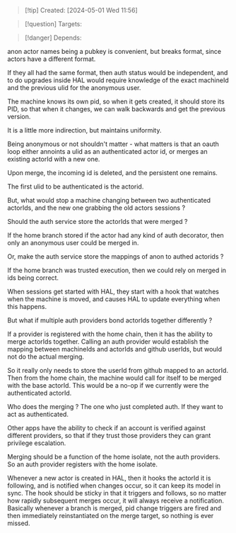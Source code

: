 
>[!tip] Created: [2024-05-01 Wed 11:56]

>[!question] Targets: 

>[!danger] Depends: 

anon actor names being a pubkey is convenient, but breaks format, since actors have a different format.

If they all had the same format, then auth status would be independent, and to do upgrades inside HAL would require knowledge of the exact machineId and the previous ulid for the anonymous user.

The machine knows its own pid, so when it gets created, it should store its PID, so that when it changes, we can walk backwards and get the previous version.

It is a little more indirection, but maintains uniformity.

Being anonymous or not shouldn't matter - what matters is that an oauth loop either annoints a ulid as an authenticated actor id, or merges an existing actorId with a new one.

Upon merge, the incoming id is deleted, and the persistent one remains.

The first ulid to be authenticated is the actorid.

But, what would stop a machine changing between two authenticated actorIds, and the new one grabbing the old actors sessions ?

Should the auth service store the actorIds that were merged ?

If the home branch stored if the actor had any kind of auth decorator, then only an anonymous user could be merged in.

Or, make the auth service store the mappings of anon to authed actorids ?

If the home branch was trusted execution, then we could rely on merged in ids being correct.

When sessions get started with HAL, they start with a hook that watches when the machine is moved, and causes HAL to update everything when this happens.

But what if multiple auth providers bond actorIds together differently ?

If a provider is registered with the home chain, then it has the ability to merge actorIds together.
Calling an auth provider would establish the mapping between machineIds and actorIds and github userIds, but would not do the actual merging.

So it really only needs to store the userId from github mapped to an actorId.
Then from the home chain, the machine would call for itself to be merged with the base actorId.
This would be a no-op if we currently were the authenticated actorId.

Who does the merging ?  The one who just completed auth.  If they want to act as authenticated.

Other apps have the ability to check if an account is verified against different providers, so that if they trust those providers they can grant privilege escalation.

Merging should be a function of the home isolate, not the auth providers.  
So an auth provider registers with the home isolate.

Whenever a new actor is created in HAL, then it hooks the actorId it is following, and is notified when changes occur, so it can keep its model in sync.  The hook should be sticky in that it triggers and follows, so no matter how rapidly subsequent merges occur, it will always receive a notification.  Basically whenever a branch is merged, pid change triggers are fired and then immediately reinstantiated on the merge target, so nothing is ever missed.

